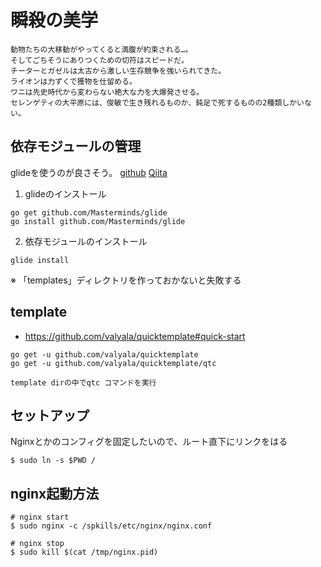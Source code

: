 # 瞬殺の美学

```
動物たちの大移動がやってくると満腹が約束される…。
そしてごちそうにありつくための切符はスピードだ。
チーターとガゼルは太古から激しい生存競争を強いられてきた。
ライオンは力ずくで獲物を仕留める。
ワニは先史時代から変わらない絶大な力を大爆発させる。
セレンゲティの大平原には、俊敏で生き残れるものか、鈍足で死するものの2種類しかいない。
```

## 依存モジュールの管理
glideを使うのが良さそう。
[github](https://github.com/Masterminds/glide)
[Qiita](http://qiita.com/Qiita/items/c686397e4a0f4f11683d)

1. glideのインストール
```
go get github.com/Masterminds/glide
go install github.com/Masterminds/glide
```

2. 依存モジュールのインストール
```
glide install
```
※ 「templates」ディレクトリを作っておかないと失敗する

## template

* https://github.com/valyala/quicktemplate#quick-start

```
go get -u github.com/valyala/quicktemplate
go get -u github.com/valyala/quicktemplate/qtc

template dirの中でqtc コマンドを実行
```


## セットアップ
Nginxとかのコンフィグを固定したいので、ルート直下にリンクをはる

```
$ sudo ln -s $PWD /
```

## nginx起動方法

```
# nginx start
$ sudo nginx -c /spkills/etc/nginx/nginx.conf

# nginx stop
$ sudo kill $(cat /tmp/nginx.pid)
```
